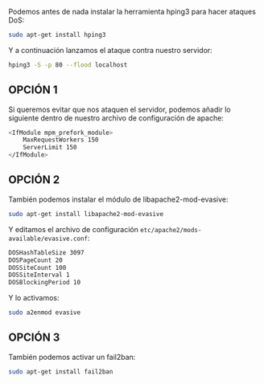 Podemos antes de nada instalar la herramienta hping3 para hacer ataques DoS:
```bash
sudo apt-get install hping3
```
Y a continuación lanzamos el ataque contra nuestro servidor:
```bash
hping3 -S -p 80 --flood localhost
```

## OPCIÓN 1
Si queremos evitar que nos ataquen el servidor, podemos añadir lo siguiente dentro de nuestro archivo de configuración de apache:
```bash
<IfModule mpm_prefork_module>
    MaxRequestWorkers 150
    ServerLimit 150
</IfModule>
```
## OPCIÓN 2
También podemos instalar el módulo de libapache2-mod-evasive:
```bash
sudo apt-get install libapache2-mod-evasive
```
Y editamos el archivo de configuración `etc/apache2/mods-available/evasive.conf`:
```bash
DOSHashTableSize 3097
DOSPageCount 20
DOSSiteCount 100
DOSSiteInterval 1
DOSBlockingPeriod 10
```
Y lo activamos:
```bash
sudo a2enmod evasive
```
## OPCIÓN 3
También podemos activar un fail2ban:
```bash
sudo apt-get install fail2ban
```
